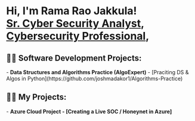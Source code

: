 <h1>Hi, I'm Rama Rao Jakkula! <br/><a href="https://github.com/Rama Rao Jakkula">Sr. Cyber Security Analyst</a>, <a href="https://www.linkedin.com/in/joshmadakor/">Cybersecurity Professional</a>,
  <h2>👨‍💻 Software Development Projects:</h2>
- <b>Data Structures and Algorithms Practice (AlgoExpert)</b>
  - [Praciting DS & Algos in Python](https://github.com/joshmadakor1/Algorithms-Practice)
<h2>👨‍💻 My Projects:</h2>
- <b>   Azure Cloud Project
  - [Creating a Live SOC / Honeynet in Azure]
<!--
**joshmadakor1/joshmadakor1** is a ✨ _special_ ✨ repository because its `README.md` (this file) appears on your GitHub profile.
Here are some ideas to get you started:
- 🔭 I’m currently working on ...
- 🌱 I’m currently learning ...
- 👯 I’m looking to collaborate on ...
- 🤔 I’m looking for help with ...
- 💬 Ask me about ...
- 📫 How to reach me: ...
- 😄 Pronouns: ...
- ⚡ Fun fact: ...
-->
